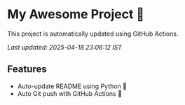 # My Awesome Project 🚀

This project is automatically updated using GitHub Actions.

_Last updated: 2025-04-18 23:06:12 IST_

## Features
- Auto-update README using Python 🐍
- Auto Git push with GitHub Actions 🤖
